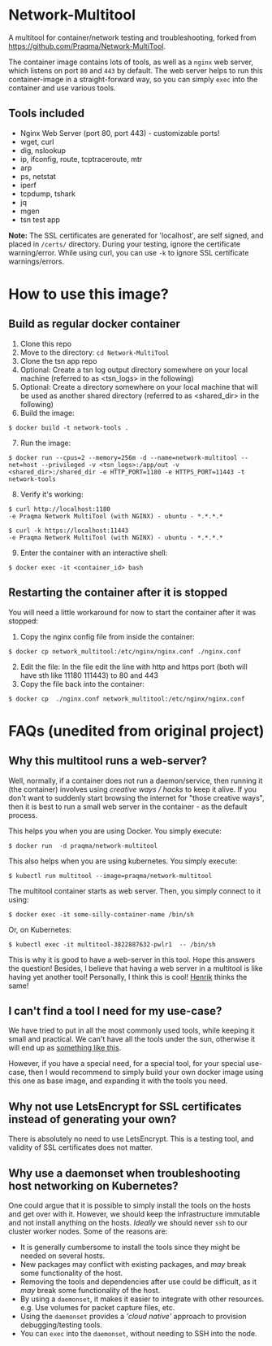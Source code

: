 # Network-Multitool
A multitool for container/network testing and troubleshooting, forked from https://github.com/Praqma/Network-MultiTool.

The container image contains lots of tools, as well as a `nginx` web server, which listens on port `80` and `443` by default. The web server helps to run this container-image in a straight-forward way, so you can simply `exec` into the container and use various tools.

## Tools included
* Nginx Web Server (port 80, port 443) - customizable ports!
* wget, curl
* dig, nslookup
* ip, ifconfig, route, tcptraceroute, mtr
* arp
* ps, netstat
* iperf
* tcpdump, tshark
* jq
* mgen
* tsn test app

**Note:** The SSL certificates are generated for 'localhost', are self signed, and placed in `/certs/` directory. During your testing, ignore the certificate warning/error. While using curl, you can use `-k` to ignore SSL certificate warnings/errors.


# How to use this image? 

## Build as regular docker container
1. Clone this repo
2. Move to the directory: ```cd Network-MultiTool```
3. Clone the tsn app repo
4. Optional: Create a tsn log output directory somewhere on your local machine (referred to as <tsn_logs> in the following)
5. Optional: Create a directory somewhere on your local machine that will be used as another shared directory (referred to as <shared_dir> in the following)
6. Build the image:
```
$ docker build -t network-tools .
```
7. Run the image:
```
$ docker run --cpus=2 --memory=256m -d --name=network-multitool --net=host --privileged -v <tsn_logs>:/app/out -v <shared_dir>:/shared_dir -e HTTP_PORT=1180 -e HTTPS_PORT=11443 -t network-tools
```
8. Verify it's working:
```
$ curl http://localhost:1180
-e Praqma Network MultiTool (with NGINX) - ubuntu - *.*.*.*
```
```
$ curl -k https://localhost:11443
-e Praqma Network MultiTool (with NGINX) - ubuntu - *.*.*.*
```
9. Enter the container with an interactive shell:
```
$ docker exec -it <container_id> bash
```
## Restarting the container after it is stopped
You will need a little workaround for now to start the container after it was stopped:
1. Copy the nginx config file from inside the container:
```
$ docker cp network_multitool:/etc/nginx/nginx.conf ./nginx.conf
```
2. Edit the file: In the file edit the line with http and https port (both will have sth like 11180 111443) to 80 and 443
3. Copy the file back into the container:
```
$ docker cp  ./nginx.conf network_multitool:/etc/nginx/nginx.conf
```

# FAQs (unedited from original project)
## Why this multitool runs a web-server?
Well, normally, if a container does not run a daemon/service, then running it (the container) involves using *creative ways / hacks* to keep it alive. If you don't want to suddenly start browsing the internet for "those creative ways", then it is best to run a small web server in the container - as the default process. 

This helps you when you are using Docker. You simply execute:
```
$ docker run  -d praqma/network-multitool
```

This also helps when you are using kubernetes. You simply execute:
```
$ kubectl run multitool --image=praqma/network-multitool
```


The multitool container starts as web server. Then, you simply connect to it using:
```
$ docker exec -it some-silly-container-name /bin/sh 
```

Or, on Kubernetes:
```
$ kubectl exec -it multitool-3822887632-pwlr1  -- /bin/sh
```

This is why it is good to have a web-server in this tool. Hope this answers the question! Besides, I believe that having a web server in a multitool is like having yet another tool! Personally, I think this is cool! [Henrik](https://www.linkedin.com/in/henrikrenehoegh/) thinks the same!


## I can't find a tool I need for my use-case?
We have tried to put in all the most commonly used tools, while keeping it small and practical. We can't have all the tools under the sun, otherwise it will end up as [something like this](https://www.amazon.ca/Wenger-16999-Swiss-Knife-Giant/dp/B001DZTJRQ).  

However, if you have a special need, for a special tool, for your special use-case, then I would recommend to simply build your own docker image using this one as base image, and expanding it with the tools you need.

## Why not use LetsEncrypt for SSL certificates instead of generating your own?
There is absolutely no need to use LetsEncrypt. This is a testing tool, and validity of SSL certificates does not matter.

## Why use a daemonset when troubleshooting host networking on Kubernetes?
One could argue that it is possible to simply install the tools on the hosts and get over with it. However, we should keep the infrastructure immutable and not install anything on the hosts. *Ideally* we should never `ssh` to our cluster worker nodes. Some of the reasons are:

* It is generally cumbersome to install the tools since they might be needed on several hosts.
* New packages may conflict with existing packages, and *may* break some functionality of the host.
* Removing the tools and dependencies after use could be difficult, as it *may* break some functionality of the host.
* By using a `daemonset`, it makes it easier to integrate with other resources. e.g. Use volumes for packet capture files, etc.
* Using the `daemonset` provides a *'cloud native'* approach to provision debugging/testing tools.
* You can `exec` into the `daemonset`, without needing to SSH into the node.
